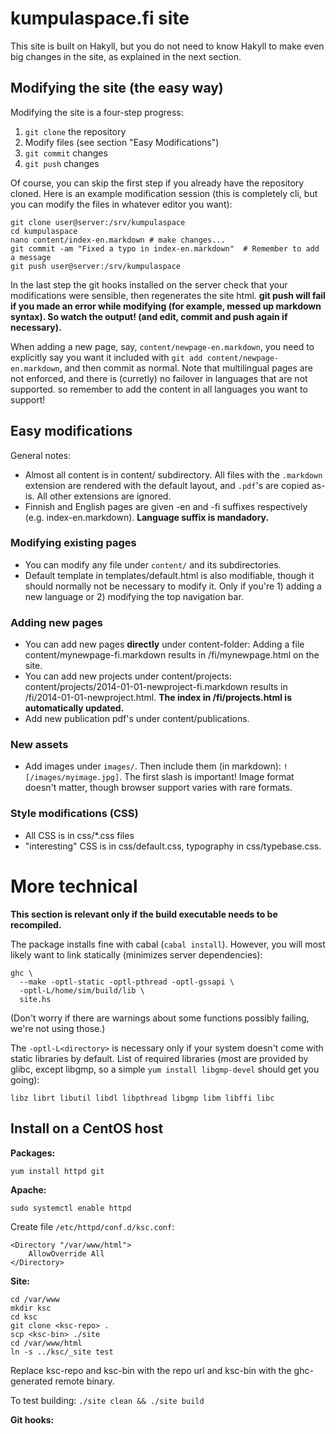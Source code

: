 
# kumpulaspace.fi site

This site is built on Hakyll, but you do not need to know Hakyll to make even
big changes in the site, as explained in the next section.

## Modifying the site (the easy way)

Modifying the site is a four-step progress:

1. `git clone` the repository
2. Modify files (see section "Easy Modifications")
3. `git commit` changes
4. `git push` changes

Of course, you can skip the first step if you already have the repository
cloned. Here is an example modification session (this is completely cli, but you
can modify the files in whatever editor you want):

    git clone user@server:/srv/kumpulaspace
    cd kumpulaspace
    nano content/index-en.markdown # make changes...
    git commit -am "Fixed a typo in index-en.markdown"  # Remember to add a message
    git push user@server:/srv/kumpulaspace

In the last step the git hooks installed on the server check that your
modifications were sensible, then regenerates the site html. **git push will
fail if you made an error while modifying (for example, messed up markdown
syntax). So watch the output! (and edit, commit and push again if necessary).**

When adding a new page, say, `content/newpage-en.markdown`, you need to
explicitly say you want it included with `git add content/newpage-en.markdown`,
and then commit as normal. Note that multilingual pages are not enforced, and
there is (curretly) no failover in languages that are not supported. so remember
to add the content in all languages you want to support!

## Easy modifications

General notes:

- Almost all content is in content/ subdirectory. All files with the `.markdown`
  extension are rendered with the default layout, and `.pdf`'s are copied as-is.
  All other extensions are ignored.
- Finnish and English pages are given -en and -fi suffixes respectively (e.g.
  index-en.markdown). **Language suffix is mandadory.**

### Modifying existing pages

- You can modify any file under `content/` and its subdirectories.
- Default template in templates/default.html is also modifiable, though it
  should normally not be necessary to modify it. Only if you're 1) adding a new
  language or 2) modifying the top navigation bar.

### Adding new pages

- You can add new pages **directly** under content-folder:
  Adding a file content/mynewpage-fi.markdown results in /fi/mynewpage.html on
  the site.
- You can add new projects under content/projects:
  content/projects/2014-01-01-newproject-fi.markdown results in
  /fi/2014-01-01-newproject.html. **The index in /fi/projects.html is
  automatically updated.**
- Add new publication pdf's under content/publications.

### New assets

- Add images under `images/`. Then include them (in markdown):
  `![/images/myimage.jpg]`. The first slash is important! Image format doesn't
  matter, though browser support varies with rare formats.

### Style modifications (CSS)

- All CSS is in css/*.css files
- "interesting" CSS is in css/default.css, typography in css/typebase.css.

# More technical

**This section is relevant only if the build executable needs to be
recompiled.**

The package installs fine with cabal (`cabal install`). However, you will most
likely want to link statically (minimizes server dependencies):

    ghc \
      --make -optl-static -optl-pthread -optl-gssapi \
      -optl-L/home/sim/build/lib \
      site.hs

(Don't worry if there are warnings about some functions possibly failing, we're
not using those.)

The `-optl-L<directory>` is necessary only if your system doesn't come with
static libraries by default. List of required libraries (most are provided by
glibc, except libgmp, so a simple `yum install libgmp-devel` should get you
going):

    libz librt libutil libdl libpthread libgmp libm libffi libc


## Install on a CentOS host

**Packages:**

    yum install httpd git

**Apache:**

    sudo systemctl enable httpd

Create file `/etc/httpd/conf.d/ksc.conf`:

    <Directory "/var/www/html">
        AllowOverride All
    </Directory>

**Site:**

    cd /var/www
    mkdir ksc
    cd ksc
    git clone <ksc-repo> .
    scp <ksc-bin> ./site
    cd /var/www/html
    ln -s ../ksc/_site test

Replace ksc-repo and ksc-bin with the repo url and ksc-bin with the
ghc-generated remote binary.

To test building: `./site clean && ./site build`

**Git hooks:**


